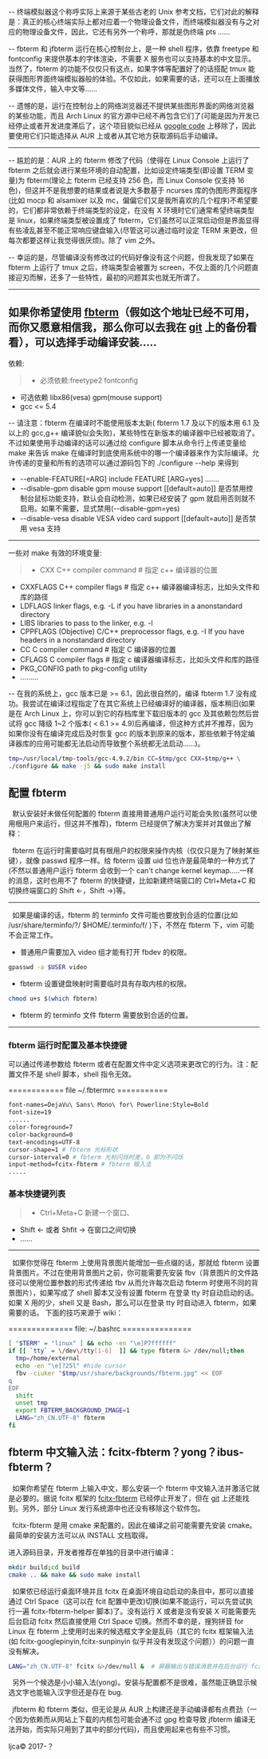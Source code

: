 -- 终端模拟器这个称呼实际上来源于某些古老的 Unix 参考文档，它们对此的解释是：真正的核心终端实际上都对应着一个物理设备文件，而终端模拟器没有与之对应的物理设备文件，因此，它还有另外一个称呼，那就是伪终端 pts ……

--  fbterm 和 jfbterm 运行在核心控制台上，是一种 shell 程序，依靠 freetype 和 fontconfig 来提供基本的字体渲染，不需要 X 服务也可以支持基本的中文显示。当然了，fbterm 的功能不仅仅只有这点，如果字体等配置好了的话搭配 tmux 能获得图形界面终端模拟器般的体验。不仅如此，如果需要的话，还可以在上面播放多媒体文件，输入中文等……

--  遗憾的是，运行在控制台上的网络浏览器还不提供某些图形界面的网络浏览器的某些功能，而且 Arch Linux 的官方源中已经不再包含它们了(可能是因为开发已经停止或者开发进度滞后了，这个项目貌似已经从 [google code][1] 上移除了，因此要使用它们只能选择从 AUR 上或者从其它地方获取源码后手动编译。

----------------
--  尴尬的是：AUR 上的 fbterm 修改了代码（使得在 Linux Console 上运行了 fbterm 之后就会进行某些环境的自动配置，比如设定终端类型(即设置 TERM 变量)为 fbterm(理论上 fbterm 已经支持 256 色，而 Linux Console 仅支持 16 色)，但这并不是我想要的结果或者说是大多数基于 ncurses 库的伪图形界面程序(比如 mocp 和 alsamixer 以及 mc，偏偏它们又是我所喜欢的几个程序)不希望要的，它们都非常依赖于终端类型的设定，在没有 X 环境时它们通常希望终端类型是 linux，如果终端类型被设置成了 fbterm，它们虽然可以正常启动但是界面显得有些凌乱甚至不能正常响应键盘输入(尽管这可以通过临时设定 TERM 来更改，但每次都要这样让我觉得很厌烦)。除了 vim 之外。

--  幸运的是，尽管编译没有修改过的代码好像没有这个问题，但我发现了如果在 fbterm 上运行了 tmux 之后，终端类型会被置为 screen，不仅上面的几个问题直接迎刃而解，还多了一些特性，最初的问题其实也就无所谓了。

----------------------------------------------
## 如果你希望使用 [fbterm][0]（假如这个地址已经不可用，而你又愿意相信我，那么你可以去我在 [git](https://github.com/meiseup/mybackup/raw/master/backup_sr/fbterm-1.7.0.tar.gz) 上的备份看看），可以选择手动编译安装..... 
依赖: 
> + 必须依赖:freetype2 fontconfig
+ 可选依赖 libx86(vesa) gpm(mouse support)
+ gcc <= 5.4 

--  请注意：fbterm 在编译时不能使用版本太新( fbterm 1.7 及以下的版本用 6.1 及以上的 gcc,g++ 编译貌似会失败)，某些特性在新版本的编译器中已经被取消了。不过如果使用手动编译的话可以通过给 configure 脚本从命令行上传递变量给 make 来告诉 make 在编译时到底使用系统中的哪一个编译器来作为实际编译。允许传递的变量和所有的选项可以通过源码包下的 ./configure --help 来得到
> 
+ --enable-FEATURE[=ARG]  include FEATURE [ARG=yes] .......
+ --disable-gpm           disable gpm mouse support [[default=auto]]  是否禁用控制台鼠标功能支持，默认会自动检测，如果已经安装了 gpm 就启用否则就不启用。如果不需要，显式禁用(--disable-gpm=yes)
+ --disable-vesa          disable VESA video card support [[default=auto]] 是否禁用 vesa 支持

-----------------------------------
一些对 make 有效的环境变量:
> + CXX         C++ compiler command  # 指定 c++ 编译器的位置
+ CXXFLAGS    C++ compiler flags # 指定 c++ 编译器编译标志，比如头文件和库的路径
+ LDFLAGS     linker flags, e.g. -L<lib dir> if you have libraries in a anonstandard directory <lib dir>
+ LIBS        libraries to pass to the linker, e.g. -l<library>
+ CPPFLAGS    (Objective) C/C++ preprocessor flags, e.g. -I<include dir> If you have headers in a nonstandard directory <include dir>
+ CC          C compiler command  # 指定 C 编译器的位置
+ CFLAGS      C compiler flags # 指定 c 编译器编译标志，比如头文件和库的路径
+ PKG_CONFIG  path to pkg-config utility
+ .........

--  在我的系统上，gcc 版本已是 >= 6.1，因此很自然的，编译 fbterm 1.7 没有成功。我尝试在编译过程指定了在其它系统上已经编译好的编译器，版本稍旧(如果是在 Arch Linux 上，你可以到它的存档库里下载旧版本的 gcc 及其依赖包然后尝试将 gcc 降级 1~2 个版本( < 6.1 >= 4.9)后再编译，但这种方式并不推荐，因为如果你没有在编译完成后及时恢复 gcc 的版本到原来的版本，那些依赖于特定编译器库的应用可能都无法启动而导致整个系统都无法启动……)。

```Bash
tmp=/usr/local/tmp-tools/gcc-4.9.2/bin CC=$tmp/gcc CXX=$tmp/g++ \
./configure && make -j5 && sudo make install 
```

## 配置 fbterm
&nbsp;&nbsp;默认安装好未做任何配置的 fbterm 直接用普通用户运行可能会失败(虽然可以使用根用户来运行，但这并不推荐)，fbterm 已经提供了解决方案并对其做出了解释：
> 
&nbsp;&nbsp;fbterm 在运行时需要临时具有根用户的权限来操作内核（仅仅只是为了映射某些键），就像 passwd 程序一样。给 fbterm 设置 uid 位也许是最简单的一种方式了(不然以普通用户运行 fbterm 会收到一个 can't change kernel keymap.....一样的消息，这时也用不了 fbterm 的快捷键，比如新建终端窗口的 Ctrl+Meta+C 和切换终端窗口的 Shift ←，Shift →)等。
> 
-------------------------
&nbsp;&nbsp;如果是编译的话，fbterm 的 terminfo 文件可能也要放到合适的位置(比如 /usr/share/terminfo/?/ $HOME/.terminfo/f/ )下，不然在 fbterm 下，vim 可能不会正常工作。
> 
+ 普通用户需要加入 video 组才能有打开 fbdev 的权限。
```Bash
gpasswd -a $USER video
```
+ fbterm 设置键盘映射时需要临时具有存取内核的权限。
```Bash
chmod u+s $(which fbterm)
```
+ fbterm 的 terminfo 文件 fbterm 需要放到合适的位置。


---------------------------------
### fbterm 运行时配置及基本快捷键
可以通过传递参数给 fbterm 或者在配置文件中定义选项来更改它的行为。注：配置文件不是 shell 脚本，shell 指令无效。

============ file ~/.fbtermrc ===========
```Bash
font-names=DejaVu\ Sans\ Mono\ for\ Powerline:Style=Bold
font-size=19
......
color-foreground=7
color-background=0
text-encodings=UTF-8
cursor-shape=1 # fbterm 光标形状
cursor-interval=0 # fbterm 光标闪烁时差，0 即为不闪烁
input-method=fcitx-fbterm # fbterm 输入法
.....
```
### 基本快捷键列表
> + Ctrl+Meta+C 新建一个窗口、
+ Shift <- 或者 Shfit -> 在窗口之间切换
+ ……

-----------------------
&nbsp;&nbsp;如果你觉得在 fbterm 上使用背景图片能增加一些点缀的话，那就给 fbterm 设置背景图片。不过在使用背景图片之前，你可能需要先安装 fbv（背景图片的文件路径可以使用位置参数的形式传递给 fbv 从而允许每次启动 fbterm 时使用不同的背景图片），如果写成了 shell 脚本又没有设置 fbterm 在登录 tty 时自动启动的话。如果 X 用的少，shell 又是 Bash，那么可以在登录 tty 时自动进入 fbterm，如果需要的话。
下面的技巧来源于 wiki：

============== file: ~/.bashrc ===============
```Bash
[ "$TERM" = "linux" ] && echo -en "\e]P7ffffff"
if [[ `tty` = \/dev\/tty[1-6]  ]] && type fbterm &> /dev/null;then 
  tmp=/home/external
  echo -en "\e[?25l" #hide cursor
  fbv -ciuker "$tmp/usr/share/backgrounds/fbterm.jpg" << EOF
q
EOF
  shift
  unset tmp
  export FBTERM_BACKGROUND_IMAGE=1
  LANG="zh_CN.UTF-8" fbterm
fi
```

## fbterm 中文输入法：fcitx-fbterm？yong？ibus-fbterm？
&nbsp;&nbsp;如果你希望在 fbterm 上输入中文，那么安装一个 fbterm 中文输入法并激活它就是必要的。据说 fcitx 框架的 [fcitx-fbterm][2] 已经停止开发了，但在 [git][3] 上还能找到。另外，部分 Linux 发行系统源中也还没有移除这个软件包。

&nbsp;&nbsp;fcitx-fbterm 是用 cmake 来配置的，因此在编译之前可能需要先安装 cmake。最简单的安装方法可以从 INSTALL 文档取得。

进入源码目录，开发者推荐在单独的目录中进行编译：

```Bash
mkdir build;cd build
cmake .. && make && sudo make install
```

&nbsp;&nbsp;如果侬已经运行桌面环境并且 fcitx 在桌面环境自动启动的条目中，那可以直接通过 Ctrl Space（这可以在 fcit 配置中更改)切换(如果不能运行，可以先尝试执行一遍 fcitx-fbterm-helper 脚本)了。没有运行 X 或者是没有安装 X 可能需要先后台启动 fcitx 然后直接使用 Ctrl Space 切换。然而不幸的是，搜狗拼音 for Linux 在 fbterm 上使用时出来的候选框文字全是乱码（其它的 fcitx 框架输入法(如 fcitx-googlepinyin,fcitx-sunpinyin 似乎并没有发现这个问题））的问题一直没有解决。

```Bash
LANG="zh_CN.UTF-8" fcitx &>/dev/null &  # 屏蔽输出与错误消息并在后台运行 fcitx，一些 Linux 发行要求同时启动 dbus。
```

&nbsp;&nbsp;另外一个候选是小小输入法(yong)。安装与配置都不是很难，虽然能正确显示候选文字也能输入汉字但还是存在 bug.

&nbsp;&nbsp;jfbterm 和 fbterm 类似，但无论是从 AUR 上构建还是手动编译都有点费劲（一个因为依赖而从网站上下载的内核包可能会通不过 gpg 检查导致 jfbterm 编译无法开始，而实际只用到了其中的部分代码)，而且使用起来也有些不习惯。

[0]: http://fbterm.googlecode.com/files
[1]: https://code.google.com/archive/p/fbterm

[2]: https://github.com/fcitx/fcitx-fbterm
[3]: https://github.com/fcitx/fcitx-fbterm

ljca&copy; 2017-？

